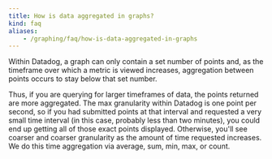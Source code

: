 ```yaml
---
title: How is data aggregated in graphs?
kind: faq
aliases:
    - /graphing/faq/how-is-data-aggregated-in-graphs
---
```


Within Datadog, a graph can only contain a set number of points and, as the timeframe over which a metric is viewed increases, aggregation between points occurs to stay below that set number.

Thus, if you are querying for larger timeframes of data, the points returned are more aggregated. The max granularity within Datadog is one point per second, so if you had submitted points at that interval and requested a very small time interval (in this case, probably less than two minutes), you could end up getting all of those exact points displayed. Otherwise, you'll see coarser and coarser granularity as the amount of time requested increases. We do this time aggregation via average, sum, min, max, or count.


